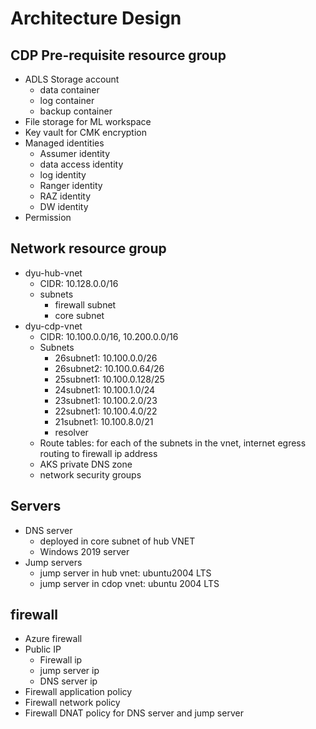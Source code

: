 # Architecture Design

## CDP Pre-requisite resource group
- ADLS Storage account 
  - data container
  - log container
  - backup container
- File storage for ML workspace
- Key vault for CMK encryption
- Managed identities
  - Assumer identity
  - data access identity
  - log identity
  - Ranger identity
  - RAZ identity
  - DW identity
- Permission

## Network resource group
- dyu-hub-vnet
  - CIDR: 10.128.0.0/16
  - subnets
    - firewall subnet
    - core subnet
- dyu-cdp-vnet
  - CIDR: 10.100.0.0/16, 10.200.0.0/16
  - Subnets
    - 26subnet1: 10.100.0.0/26
    - 26subnet2: 10.100.0.64/26
    - 25subnet1: 10.100.0.128/25
    - 24subnet1: 10.100.1.0/24
    - 23subnet1: 10.100.2.0/23
    - 22subnet1: 10.100.4.0/22
    - 21subnet1: 10.100.8.0/21
    - resolver
  - Route tables: for each of the subnets in the vnet, internet egress routing to firewall ip address
  - AKS private DNS zone
  - network security groups

## Servers
- DNS server
  - deployed in core subnet of hub VNET
  - Windows 2019 server
- Jump servers
  - jump server in hub vnet: ubuntu2004 LTS
  - jump server in cdop vnet: ubuntu 2004 LTS

## firewall
- Azure firewall
- Public IP
  - Firewall ip
  - jump server ip
  - DNS server ip
- Firewall application policy
- Firewall network policy
- Firewall DNAT policy for DNS server and jump server
